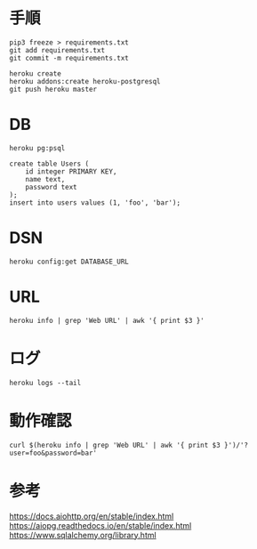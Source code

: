 # 手順
```
pip3 freeze > requirements.txt
git add requirements.txt
git commit -m requirements.txt

heroku create
heroku addons:create heroku-postgresql
git push heroku master
```

# DB
```
heroku pg:psql

create table Users (
	id integer PRIMARY KEY,
	name text,
	password text
);
insert into users values (1, 'foo', 'bar');
```

# DSN
```
heroku config:get DATABASE_URL
```

# URL
```
heroku info | grep 'Web URL' | awk '{ print $3 }'
```

# ログ
```
heroku logs --tail
```

# 動作確認
```
curl $(heroku info | grep 'Web URL' | awk '{ print $3 }')/'?user=foo&password=bar'
```

# 参考
https://docs.aiohttp.org/en/stable/index.html
https://aiopg.readthedocs.io/en/stable/index.html
https://www.sqlalchemy.org/library.html

